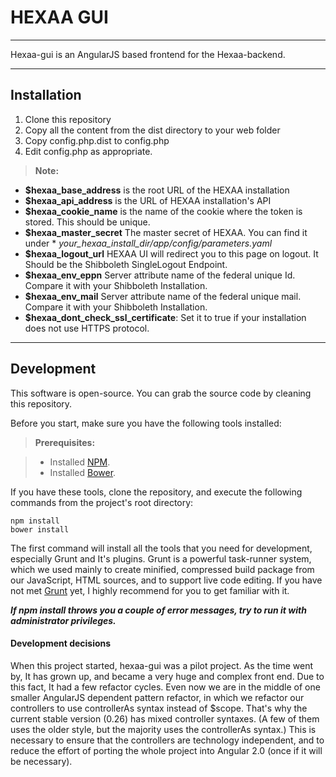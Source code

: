 HEXAA GUI
===================
----------

Hexaa-gui is an AngularJS based frontend for the Hexaa-backend. 

----------


Installation
-------------

 1. Clone this repository
 2. Copy all the content from the dist directory to your web folder
 3. Copy config.php.dist to config.php
 4. Edit config.php as appropriate.

> **Note:**
* **$hexaa_base_address** is the root URL of the HEXAA installation
* **$hexaa_api_address** is the URL of HEXAA installation's API
* **$hexaa_cookie_name** is the name of the cookie where the token is stored. This should be unique.
* **$hexaa_master_secret** The master secret of HEXAA. You can find it under * *your_hexaa_install_dir/app/config/parameters.yaml*
* **$hexaa_logout_url** HEXAA UI will redirect you to this page on logout. It Should be the Shibboleth SingleLogout Endpoint.
* **$hexaa_env_eppn** Server attribute name of the federal unique Id. Compare it with your Shibboleth Installation.
* **$hexaa_env_mail** Server attribute name of the federal unique mail. Compare it with your Shibboleth Installation.
* **$hexaa_dont_check_ssl_certificate**: Set it to true if your installation does not use HTTPS protocol.

----

Development
-------------------

This software is open-source. You can grab the source code by cleaning this repository.

Before you start, make sure you have the following tools installed:

> **Prerequisites:**

> - Installed [NPM](https://github.com/npm/npm).
> - Installed [Bower](https://github.com/bower/bower).

If you have these tools, clone the repository, and execute the following commands from the project's root directory:

    npm install
    bower install

The first command will install all the tools that you need for development, especially Grunt and It's plugins. Grunt is a powerful task-runner system, which we used mainly to create minified, compressed build package from our JavaScript,  HTML sources, and to support live code editing.  If you have not met [Grunt](http://gruntjs.com/) yet, I highly recommend for you to get familiar with it. 

***If npm install throws you a couple of error messages, try to run it with administrator privileges.***

#### <i class="icon-refresh"></i> Development decisions

When this project started, hexaa-gui was a pilot project. As the time went by, It has grown up, and became a very huge and complex front end. Due to this fact, It had a few refactor cycles. Even now we are in the middle of one smaller AngularJS dependent pattern refactor, in which we refactor our controllers to use controllerAs syntax instead of $scope. That's why the current stable version (0.26) has mixed controller syntaxes. (A few of them uses the older style, but the majority uses the controllerAs syntax.)
This is necessary to ensure that the controllers are technology independent, and to reduce the effort of porting the whole project into Angular 2.0 (once if it will be necessary).

